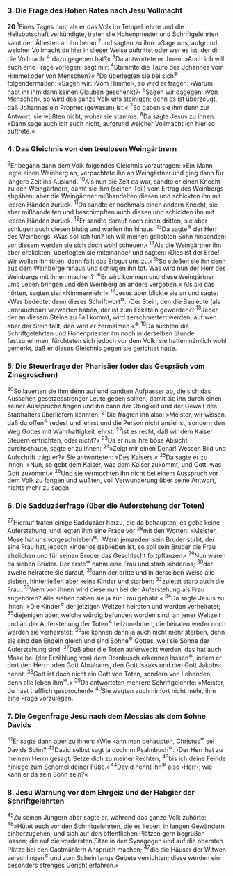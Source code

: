 ### 3. Die Frage des Hohen Rates nach Jesu Vollmacht

__20__
<sup>1</sup>Eines Tages nun, als er das Volk im Tempel lehrte und die Heilsbotschaft verkündigte, traten die Hohenpriester und Schriftgelehrten samt den Ältesten an ihn heran
<sup>2</sup>und sagten zu ihm: »Sage uns, aufgrund welcher Vollmacht du hier in dieser Weise auftrittst oder wer es ist, der dir die Vollmacht<sup title="= das Recht">&#x2732;</sup> dazu gegeben hat?«
<sup>3</sup>Da antwortete er ihnen: »Auch ich will euch eine Frage vorlegen; sagt mir:
<sup>4</sup>Stammte die Taufe des Johannes vom Himmel oder von Menschen?«
<sup>5</sup>Da überlegten sie bei sich<sup title="oder: berieten miteinander">&#x2732;</sup> folgendermaßen: »Sagen wir: ›Vom Himmel‹, so wird er fragen: ›Warum habt ihr ihm dann keinen Glauben geschenkt?‹
<sup>6</sup>Sagen wir dagegen: ›Von Menschen‹, so wird das ganze Volk uns steinigen; denn es ist überzeugt, daß Johannes ein Prophet (gewesen) ist.«
<sup>7</sup>So gaben sie ihm denn zur Antwort, sie wüßten nicht, woher sie stamme.
<sup>8</sup>Da sagte Jesus zu ihnen: »Dann sage auch ich euch nicht, aufgrund welcher Vollmacht ich hier so auftrete.«

### 4. Das Gleichnis von den treulosen Weingärtnern

<sup>9</sup>Er begann dann dem Volk folgendes Gleichnis vorzutragen: »Ein Mann legte einen Weinberg an, verpachtete ihn an Weingärtner und ging dann für längere Zeit ins Ausland.
<sup>10</sup>Als nun die Zeit da war, sandte er einen Knecht zu den Weingärtnern, damit sie ihm (seinen Teil) vom Ertrag des Weinbergs abgäben; aber die Weingärtner mißhandelten diesen und schickten ihn mit leeren Händen zurück.
<sup>11</sup>Da sandte er nochmals einen andern Knecht; sie aber mißhandelten und beschimpften auch diesen und schickten ihn mit leeren Händen zurück.
<sup>12</sup>Er sandte darauf noch einen dritten; sie aber schlugen auch diesen blutig und warfen ihn hinaus.
<sup>13</sup>Da sagte<sup title="oder: dachte">&#x2732;</sup> der Herr des Weinbergs: ›Was soll ich tun? Ich will meinen geliebten Sohn hinsenden; vor diesem werden sie sich doch wohl scheuen.‹
<sup>14</sup>Als die Weingärtner ihn aber erblickten, überlegten sie miteinander und sagten: ›Dies ist der Erbe! Wir wollen ihn töten: dann fällt das Erbgut uns zu.‹
<sup>15</sup>So stießen sie ihn denn aus dem Weinberge hinaus und schlugen ihn tot. Was wird nun der Herr des Weinbergs mit ihnen machen?
<sup>16</sup>Er wird kommen und diese Weingärtner ums Leben bringen und den Weinberg an andere vergeben.« Als sie das hörten, sagten sie: »Nimmermehr!«
<sup>17</sup>Jesus aber blickte sie an und sagte: »Was bedeutet denn dieses Schriftwort<sup title="Ps 118,22">&#x2732;</sup>: ›Der Stein, den die Bauleute (als unbrauchbar) verworfen haben, der ist zum Eckstein geworden‹?
<sup>18</sup>Jeder, der an diesem Steine zu Fall kommt, wird zerschmettert werden; auf wen aber der Stein fällt, den wird er zermalmen.«<sup title="vgl. Jes 8,14-15; Dan 2,34.44">&#x2732;</sup>
<sup>19</sup>Da suchten die Schriftgelehrten und Hohenpriester ihn noch in derselben Stunde festzunehmen, fürchteten sich jedoch vor dem Volk; sie hatten nämlich wohl gemerkt, daß er dieses Gleichnis gegen sie gerichtet hatte.

### 5. Die Steuerfrage der Pharisäer (oder das Gespräch vom Zinsgroschen)

<sup>20</sup>So lauerten sie ihm denn auf und sandten Aufpasser ab, die sich das Aussehen gesetzesstrenger Leute geben sollten, damit sie ihn durch einen seiner Aussprüche fingen und ihn dann der Obrigkeit und der Gewalt des Statthalters überliefern könnten.
<sup>21</sup>Die fragten ihn also: »Meister, wir wissen, daß du offen<sup title="oder: aufrichtig">&#x2732;</sup> redest und lehrst und die Person nicht ansiehst, sondern den Weg Gottes mit Wahrhaftigkeit lehrst:
<sup>22</sup>ist es recht, daß wir dem Kaiser Steuern entrichten, oder nicht?«
<sup>23</sup>Da er nun ihre böse Absicht durchschaute, sagte er zu ihnen:
<sup>24</sup>»Zeigt mir einen Denar! Wessen Bild und Aufschrift trägt er?« Sie antworteten: »Des Kaisers.«
<sup>25</sup>Da sagte er zu ihnen: »Nun, so gebt dem Kaiser, was dem Kaiser zukommt, und Gott, was Gott zukommt.«
<sup>26</sup>Und sie vermochten ihn nicht bei einem Ausspruch vor dem Volk zu fangen und wußten, voll Verwunderung über seine Antwort, nichts mehr zu sagen.

### 6. Die Sadduzäerfrage (über die Auferstehung der Toten)

<sup>27</sup>Hierauf traten einige Sadduzäer herzu, die da behaupten, es gebe keine Auferstehung, und legten ihm eine Frage vor
<sup>28</sup>mit den Worten: »Meister, Mose hat uns vorgeschrieben<sup title="5.Mose 25,5">&#x2732;</sup>: ›Wenn jemandem sein Bruder stirbt, der eine Frau hat, jedoch kinderlos geblieben ist, so soll sein Bruder die Frau ehelichen und für seinen Bruder das Geschlecht fortpflanzen.‹
<sup>29</sup>Nun waren da sieben Brüder. Der erste<sup title="= älteste">&#x2732;</sup> nahm eine Frau und starb kinderlos;
<sup>30</sup>der zweite heiratete sie darauf,
<sup>31</sup>dann der dritte und in derselben Weise alle sieben, hinterließen aber keine Kinder und starben;
<sup>32</sup>zuletzt starb auch die Frau.
<sup>33</sup>Wem von ihnen wird diese nun bei der Auferstehung als Frau angehören? Alle sieben haben sie ja zur Frau gehabt.«
<sup>34</sup>Da sagte Jesus zu ihnen: »Die Kinder<sup title="= Angehörigen">&#x2732;</sup> der jetzigen Weltzeit heiraten und werden verheiratet;
<sup>35</sup>diejenigen aber, welche würdig befunden worden sind, an jener Weltzeit und an der Auferstehung der Toten<sup title="= aus der Totenwelt">&#x2732;</sup> teilzunehmen, die heiraten weder noch werden sie verheiratet;
<sup>36</sup>sie können dann ja auch nicht mehr sterben, denn sie sind den Engeln gleich und sind Söhne<sup title="= Angehörige">&#x2732;</sup> Gottes, weil sie Söhne der Auferstehung sind.
<sup>37</sup>Daß aber die Toten auferweckt werden, das hat auch Mose bei (der Erzählung von) dem Dornbusch erkennen lassen<sup title="2.Mose 3,6">&#x2732;</sup>, indem er dort den Herrn ›den Gott Abrahams, den Gott Isaaks und den Gott Jakobs‹ nennt.
<sup>38</sup>Gott ist doch nicht ein Gott von Toten, sondern von Lebenden, denn alle leben ihm<sup title="oder: für ihn">&#x2732;</sup>.«
<sup>39</sup>Da antworteten mehrere Schriftgelehrte: »Meister, du hast trefflich gesprochen!«
<sup>40</sup>Sie wagten auch hinfort nicht mehr, ihm eine Frage vorzulegen.

### 7. Die Gegenfrage Jesu nach dem Messias als dem Sohne Davids

<sup>41</sup>Er sagte dann aber zu ihnen: »Wie kann man behaupten, Christus<sup title="oder: der Messias">&#x2732;</sup> sei Davids Sohn?
<sup>42</sup>David selbst sagt ja doch im Psalmbuch<sup title="Ps 110,1">&#x2732;</sup>: ›Der Herr hat zu meinem Herrn gesagt: Setze dich zu meiner Rechten,
<sup>43</sup>bis ich deine Feinde hinlege zum Schemel deiner Füße.‹
<sup>44</sup>David nennt ihn<sup title="d.h. den Messias">&#x2732;</sup> also ›Herr‹; wie kann er da sein Sohn sein?«

### 8. Jesu Warnung vor dem Ehrgeiz und der Habgier der Schriftgelehrten

<sup>45</sup>Zu seinen Jüngern aber sagte er, während das ganze Volk zuhörte:
<sup>46</sup>»Hütet euch vor den Schriftgelehrten, die es lieben, in langen Gewändern einherzugehen, und sich auf den öffentlichen Plätzen gern begrüßen lassen; die auf die vordersten Sitze in den Synagogen und auf die obersten Plätze bei den Gastmählern Anspruch machen;
<sup>47</sup>die die Häuser der Witwen verschlingen<sup title="= gierig an sich bringen">&#x2732;</sup> und zum Schein lange Gebete verrichten; diese werden ein besonders strenges Gericht erfahren.«